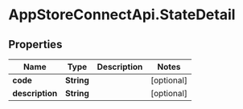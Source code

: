 # AppStoreConnectApi.StateDetail

## Properties

Name | Type | Description | Notes
------------ | ------------- | ------------- | -------------
**code** | **String** |  | [optional] 
**description** | **String** |  | [optional] 


